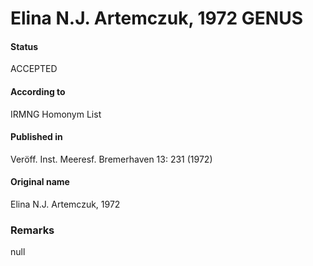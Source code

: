 Elina N.J. Artemczuk, 1972 GENUS
=======

#### Status
ACCEPTED

#### According to
IRMNG Homonym List

#### Published in
Veröff. Inst. Meeresf. Bremerhaven 13: 231 (1972)

#### Original name
Elina N.J. Artemczuk, 1972

### Remarks
null